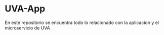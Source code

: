 # UVA-App
En este repositorio se encuentra todo lo relacionado con la aplicacion y el microservicio de UVA
